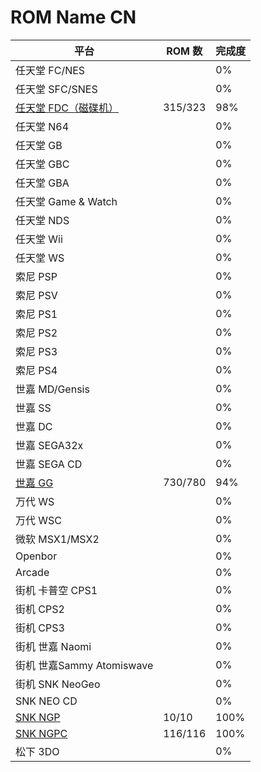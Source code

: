 # ROM Name CN

平台 | ROM 数 | 完成度
---|---|---
任天堂 FC/NES | | 0%
任天堂 SFC/SNES | | 0%
[任天堂 FDC（磁碟机）](./Nintendo%20-%20Family%20Computer%20Disk%20System.csv) | 315/323 | 98%
任天堂 N64 | | 0%
任天堂 GB | | 0%
任天堂 GBC | | 0%
任天堂 GBA | | 0%
任天堂 Game & Watch | | 0%
任天堂 NDS | | 0%
任天堂 Wii | | 0%
任天堂 WS | | 0%
索尼 PSP | | 0%
索尼 PSV | | 0%
索尼 PS1 | | 0%
索尼 PS2 | | 0%
索尼 PS3 | | 0%
索尼 PS4 | | 0%
世嘉 MD/Gensis | | 0%
世嘉 SS | | 0%
世嘉 DC | | 0%
世嘉 SEGA32x | | 0%
世嘉 SEGA CD | | 0%
[世嘉 GG](./Sega%20-%20Game%20Gear.csv) | 730/780 | 94%
万代 WS | | 0%
万代 WSC | | 0%
微软 MSX1/MSX2 | | 0%
Openbor | | 0%
Arcade | | 0%
街机 卡普空 CPS1 | | 0%
街机 CPS2 | | 0%
街机 CPS3 | | 0%
街机 世嘉 Naomi | | 0%
街机 世嘉Sammy Atomiswave | | 0%
街机 SNK NeoGeo | | 0%
SNK NEO CD | | 0%
[SNK NGP](./SNK%20-%20Neo%20Geo%20Pocket.csv) | 10/10 | 100%
[SNK NGPC](./SNK%20-%20Neo%20Geo%20Pocket%20Color.csv) | 116/116 | 100%
松下 3DO | | 0%

